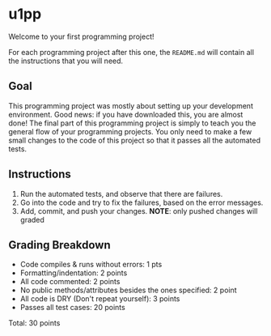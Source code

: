 # u1pp

Welcome to your first programming project!

For each programming project after this one, the `README.md` will contain all the instructions that you will need. 

## Goal

This programming project was mostly about setting up your development environment. 
Good news: if you have downloaded this, you are almost done!
The final part of this programming project is simply to teach you the general flow of your programming projects.
You only need to make a few small changes to the code of this project so that it passes all the automated tests. 

## Instructions

1. Run the automated tests, and observe that there are failures.
2. Go into the code and try to fix the failures, based on the error messages.
3. Add, commit, and push your changes. **NOTE**: only pushed changes will graded

## Grading Breakdown

* Code compiles & runs without errors: 1 pts
* Formatting/indentation: 2 points
* All code commented: 2 points
* No public methods/attributes besides the ones specified: 2 point
* All code is DRY (Don't repeat yourself): 3 points
* Passes all test cases: 20 points
  
Total: 30 points
